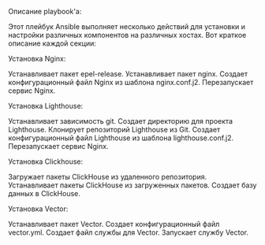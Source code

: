 Описание playbook'a:

Этот плейбук Ansible выполняет несколько действий для установки и настройки различных компонентов на различных хостах. Вот краткое описание каждой секции:

Установка Nginx:

Устанавливает пакет epel-release.
Устанавливает пакет nginx.
Создает конфигурационный файл Nginx из шаблона nginx.conf.j2.
Перезапускает сервис Nginx.

Установка Lighthouse:

Устанавливает зависимость git.
Создает директорию для проекта Lighthouse.
Клонирует репозиторий Lighthouse из Git.
Создает конфигурационный файл Lighthouse из шаблона lighthouse.conf.j2.
Перезапускает сервис Nginx.

Установка Clickhouse:

Загружает пакеты ClickHouse из удаленного репозитория.
Устанавливает пакеты ClickHouse из загруженных пакетов.
Создает базу данных в ClickHouse.

Установка Vector:

Устанавливает пакет Vector.
Создает конфигурационный файл vector.yml.
Создает файл службы для Vector.
Запускает службу Vector.